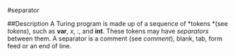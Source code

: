
#separator

##Description
A Turing program is made up of a sequence of *tokens *(see *tokens*), such as **var**, *x*, :, and **int**. These tokens may have *separators* between them. A separator is a comment (see *comment*), blank, tab, form feed or an end of line.
